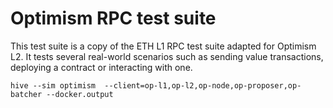 # Optimism RPC test suite

This test suite is a copy of the ETH L1 RPC test suite adapted for Optimism L2.
It tests several real-world scenarios such as sending value transactions,
deploying a contract or interacting with one.

    hive --sim optimism  --client=op-l1,op-l2,op-node,op-proposer,op-batcher --docker.output
